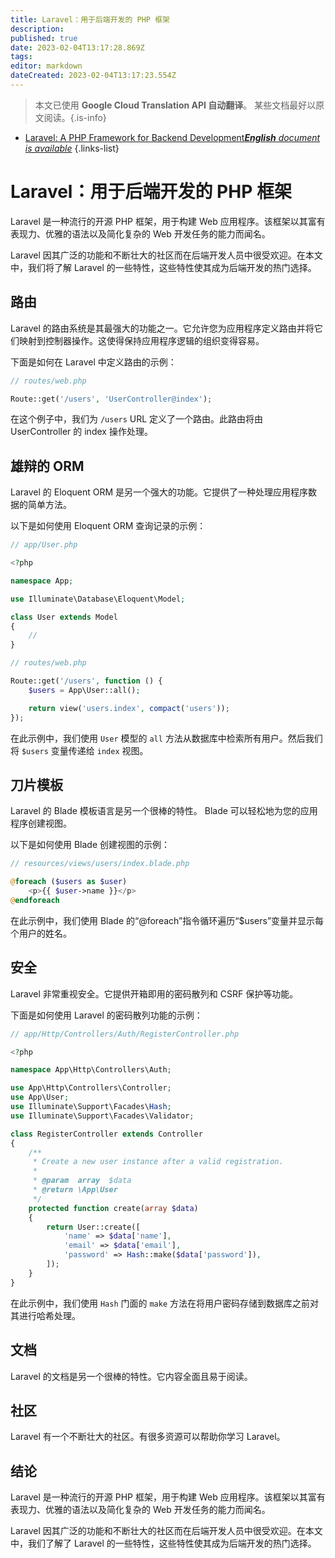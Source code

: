 ```yaml
---
title: Laravel：用于后端开发的 PHP 框架
description: 
published: true
date: 2023-02-04T13:17:28.869Z
tags: 
editor: markdown
dateCreated: 2023-02-04T13:17:23.554Z
---
```


> 本文已使用 **Google Cloud Translation API 自动翻译**。
某些文档最好以原文阅读。{.is-info}



- [Laravel: A PHP Framework for Backend Development***English** document is available*](/en/Knowledge-base/Backend/laravel-a-php-framework-for-backend-development)
{.links-list}


# Laravel：用于后端开发的 PHP 框架

Laravel 是一种流行的开源 PHP 框架，用于构建 Web 应用程序。该框架以其富有表现力、优雅的语法以及简化复杂的 Web 开发任务的能力而闻名。

Laravel 因其广泛的功能和不断壮大的社区而在后端开发人员中很受欢迎。在本文中，我们将了解 Laravel 的一些特性，这些特性使其成为后端开发的热门选择。

## 路由

Laravel 的路由系统是其最强大的功能之一。它允许您为应用程序定义路由并将它们映射到控制器操作。这使得保持应用程序逻辑的组织变得容易。

下面是如何在 Laravel 中定义路由的示例：

```php
// routes/web.php

Route::get('/users', 'UserController@index');
```

在这个例子中，我们为 `/users` URL 定义了一个路由。此路由将由 UserController 的 index 操作处理。

## 雄辩的 ORM

Laravel 的 Eloquent ORM 是另一个强大的功能。它提供了一种处理应用程序数据的简单方法。

以下是如何使用 Eloquent ORM 查询记录的示例：

```php
// app/User.php

<?php

namespace App;

use Illuminate\Database\Eloquent\Model;

class User extends Model
{
    //
}
```

```php
// routes/web.php

Route::get('/users', function () {
    $users = App\User::all();

    return view('users.index', compact('users'));
});
```

在此示例中，我们使用 `User` 模型的 `all` 方法从数据库中检索所有用户。然后我们将 `$users` 变量传递给 `index` 视图。

## 刀片模板

Laravel 的 Blade 模板语言是另一个很棒的特性。 Blade 可以轻松地为您的应用程序创建视图。

以下是如何使用 Blade 创建视图的示例：

```php
// resources/views/users/index.blade.php

@foreach ($users as $user)
    <p>{{ $user->name }}</p>
@endforeach
```

在此示例中，我们使用 Blade 的“@foreach”指令循环遍历“$users”变量并显示每个用户的姓名。

## 安全

Laravel 非常重视安全。它提供开箱即用的密码散列和 CSRF 保护等功能。

下面是如何使用 Laravel 的密码散列功能的示例：

```php
// app/Http/Controllers/Auth/RegisterController.php

<?php

namespace App\Http\Controllers\Auth;

use App\Http\Controllers\Controller;
use App\User;
use Illuminate\Support\Facades\Hash;
use Illuminate\Support\Facades\Validator;

class RegisterController extends Controller
{
    /**
     * Create a new user instance after a valid registration.
     *
     * @param  array  $data
     * @return \App\User
     */
    protected function create(array $data)
    {
        return User::create([
            'name' => $data['name'],
            'email' => $data['email'],
            'password' => Hash::make($data['password']),
        ]);
    }
}
```

在此示例中，我们使用 `Hash` 门面的 `make` 方法在将用户密码存储到数据库之前对其进行哈希处理。

## 文档

Laravel 的文档是另一个很棒的特性。它内容全面且易于阅读。

## 社区

Laravel 有一个不断壮大的社区。有很多资源可以帮助你学习 Laravel。

## 结论

Laravel 是一种流行的开源 PHP 框架，用于构建 Web 应用程序。该框架以其富有表现力、优雅的语法以及简化复杂的 Web 开发任务的能力而闻名。

Laravel 因其广泛的功能和不断壮大的社区而在后端开发人员中很受欢迎。在本文中，我们了解了 Laravel 的一些特性，这些特性使其成为后端开发的热门选择。